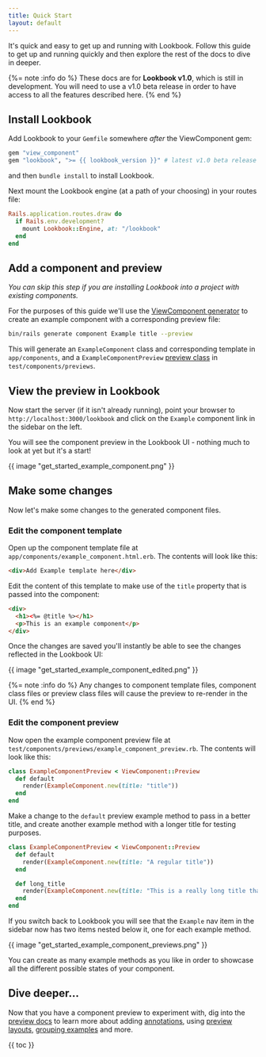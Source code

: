 ```yaml
---
title: Quick Start
layout: default
---
```


It's quick and easy to get up and running with Lookbook.
Follow this guide to get up and running quickly and then explore the rest of the docs to dive in deeper.

{%= note :info do %}
These docs are for **Lookbook v1.0**, which is still in development. You will need to use a v1.0 beta
release in order to have access to all the features described here.
{% end %}

## Install Lookbook

Add Lookbook to your `Gemfile` somewhere *after* the ViewComponent gem:

```ruby
gem "view_component"
gem "lookbook", ">= {{ lookbook_version }}" # latest v1.0 beta release
```

and then `bundle install` to install Lookbook.

Next mount the Lookbook engine (at a path of your choosing) in your routes file:

```ruby
Rails.application.routes.draw do
  if Rails.env.development?
    mount Lookbook::Engine, at: "/lookbook"
  end
end
```

## Add a component and preview

*You can skip this step if you are installing Lookbook into a project with existing components.*

For the purposes of this guide we'll use the [ViewComponent generator](https://viewcomponent.org/guide/generators.html#generate-a-preview) to create an example component with a corresponding preview file:

```bash
bin/rails generate component Example title --preview
```

This will generate an `ExampleComponent` class and corresponding template in `app/components`, and a `ExampleComponentPreview` [preview class](https://viewcomponent.org/guide/previews.html#previews) in `test/components/previews`.

## View the preview in Lookbook

Now start the server (if it isn't already running), point your browser to `http://localhost:3000/lookbook` and click on the `Example` component link in the sidebar on the left.

You will see the component preview in the Lookbook UI - nothing much to look at yet but it's a start!

{{ image "get_started_example_component.png" }}

## Make some changes

Now let's make some changes to the generated component files.

### Edit the component template

Open up the component template file at `app/components/example_component.html.erb`. The contents will look like this:

```html
<div>Add Example template here</div>
```

Edit the content of this template to make use of the `title` property that is passed into the component:

```html
<div>
  <h1><%= @title %></h1>
  <p>This is an example component</p>
</div>
```

Once the changes are saved you'll instantly be able to see the changes reflected in the Lookbook UI:

{{ image "get_started_example_component_edited.png" }}

{%= note :info do %}
Any changes to component template files, component class files or preview class files will cause the preview to re-render in the UI.
{% end %}

### Edit the component preview

Now open the example component preview file at `test/components/previews/example_component_preview.rb`. The contents will look like this:

```rb
class ExampleComponentPreview < ViewComponent::Preview
  def default
    render(ExampleComponent.new(title: "title"))
  end
end
```

Make a change to the `default` preview example method to pass in a better title, and create another example method with a longer title for testing purposes.

```rb
class ExampleComponentPreview < ViewComponent::Preview
  def default
    render(ExampleComponent.new(title: "A regular title"))
  end

  def long_title
    render(ExampleComponent.new(title: "This is a really long title that we are testing with"))
  end
end
```

If you switch back to Lookbook you will see that the `Example` nav item in the sidebar now has two items nested below it, one for each example method.

{{ image "get_started_example_component_previews.png" }}

You can create as many example methods as you like in order to showcase all the different possible states of your component.

## Dive deeper...

Now that you have a component preview to experiment with, dig into the [preview docs](/guide/previews) to learn more about adding [annotations](/guide/previews/annotations), using [preview layouts](/guide/previews/layouts), [grouping examples](/guide/previews/grouping) and more.

{{ toc }}
